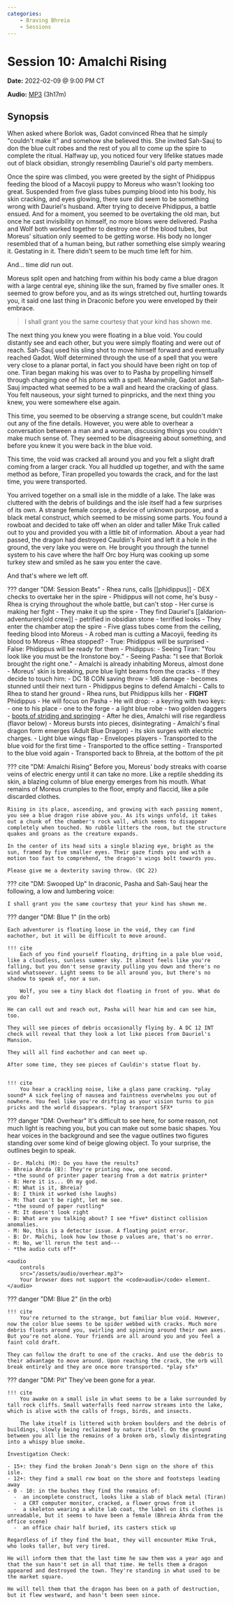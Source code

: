 ```yaml
---
categories:
    - Braving Bhreia
    - Sessions
---
```

# Session 10: Amalchi Rising

**Date:** 2022-02-09 @ 9:00 PM CT

**Audio:** [MP3](https://drive.google.com/file/d/1hz8HU70Re4q8CaWC9dSXNOC05BKsa3z1/view) (3h17m)

## Synopsis

When asked where Borlok was, Gadot convinced Rhea that he simply "couldn't make it" and somehow she believed this. She invited Sah-Sauj to don the blue cult robes and the rest of you all to come up the spire to complete the ritual. Halfway up, you noticed four very lifelike statues made out of black obsidian, strongly resembling Dauriel's old party members.

Once the spire was climbed, you were greeted by the sight of Phidippus feeding the blood of a Macoyii puppy to Moreus who wasn't looking too great. Suspended from five glass tubes pumping blood into his body, his skin cracking, and eyes glowing, there sure did seem to be something wrong with Dauriel's husband. After trying to deceive Phidippus, a battle ensued. And for a moment, you seemed to be overtaking the old man, but once he cast invisibility on himself, no more blows were delivered. Pasha and Wolf both worked together to destroy one of the blood tubes, but Moreus' situation only seemed to be getting worse. His body no longer resembled that of a human being, but rather something else simply wearing it. Gestating in it. There didn't seem to be much time left for him.

And... time *did* run out.

Moreus split open and hatching from within his body came a blue dragon with a large central eye, shining like the sun, framed by five smaller ones. It seemed to grow before you, and as its wings stretched out, hurtling towards you, it said one last thing in Draconic before you were enveloped by their embrace.

> I shall grant you the same courtesy that your kind has shown me.

The next thing you knew you were floating in a blue void. You could distantly see and each other, but you were simply floating and were out of reach. Sah-Sauj used his sling shot to move himself forward and eventually reached Gadot. Wolf determined through the use of a spell that you were very close to a planar portal, in fact you should have been right on top of one. Tiran began making his was over to to Pasha by propelling himself through charging one of his pitons with a spell. Meanwhile, Gadot and Sah-Sauj impacted what seemed to be a wall and heard the cracking of glass. You felt nauseous, your sight turned to pinpricks, and the next thing you knew, you were somewhere else again.

This time, you seemed to be observing a strange scene, but couldn't make out any of the fine details. However, you were able to overhear a conversation between a man and a woman, discussing things you couldn't make much sense of. They seemed to be disagreeing about something, and before you knew it you were back in the blue void.

This time, the void was cracked all around you and you felt a slight draft coming from a larger crack. You all huddled up together, and with the same method as before, Tiran propelled you towards the crack, and for the last time, you were transported.

You arrived together on a small isle in the middle of a lake. The lake was cluttered with the debris of buildings and the isle itself had a few surprises of its own. A strange female corpse, a device of unknown purpose, and a black metal construct, which seemed to be missing some parts. You found a rowboat and decided to take off when an older and taller Mike Truk called out to you and provided you with a little bit of information. About a year had passed, the dragon had destroyed Cauldin's Point and left it a hole in the ground, the very lake you were on. He brought you through the tunnel system to his cave where the half Orc boy Hurq was cooking up some turkey stew and smiled as he saw you enter the cave.

And that's where we left off.

??? danger "DM: Session Beats"
    - Rhea runs, calls [[phidippus]]
      - DEX checks to overtake her in the spire
      - Phidippus will not come, he's busy
      - Rhea is crying throughout the whole battle, but can't stop
      - Her curse is making her fight
    - They make it up the spire
      - They find Dauriel's [[aldarion-adventurers|old crew]]
      - petrified in obsidian stone
      - terrified looks
    - They enter the chamber atop the spire
      - Five glass tubes come from the ceiling, feeding blood into Moreus
      - A robed man is cutting a Macoyii, feeding its blood to Moreus
      - Rhea stopped?
        - True: Phidippus will be surprised
        - False: Phidippus will be ready for them
      - Phidippus:
        - Seeing Tiran: "You look like you must be the Ironstone boy."
        - Seeing Pasha: "I see that Borlok brought the right one."
    - Amalchi is already inhabiting Moreus, almost done
      - Moreus' skin is breaking, pure blue light beams from the cracks
      - If they decide to touch him:
        - DC 18 CON saving throw
        - 1d6 damage
        - becomes stunned until their next turn
    - Phidippus begins to defend Amalchi
      - Calls to Rhea to stand her ground
      - Rhea runs, but Phidippus kills her
      - **FIGHT** Phidippus
        - He will focus on Pasha
        - He will drop:
          -  a keyring with two keys:
             - one to his place
             - one to the forge
           - a light blue robe
           - two golden daggers
           - [boots of striding and springing](https://roll20.net/compendium/dnd5e/Boots%20of%20Striding%20and%20Springing)
    - After he dies, Amalchi will rise regardless (flavor below)
      - Moreus bursts into pieces, disintegrating
      - Amalchi's final dragon form emerges (Adult Blue Dragon)
      - Its skin surges with electric charges.
      - Light blue wings flap
      - Envelopes players
    - Transported to the blue void for the first time
    - Transported to the office setting
    - Transported to the blue void again
    - Transported back to Bhreia, at the bottom of the pit

??? cite "DM: Amalchi Rising"
    Before you, Moreus' body streaks with coarse veins of electric energy until it can take no more. Like a reptile shedding its skin, a blazing column of blue energy emerges from his mouth. What remains of Moreus crumples to the floor, empty and flaccid, like a pile discarded clothes.

    Rising in its place, ascending, and growing with each passing moment, you see a blue dragon rise above you. As its wings unfold, it takes out a chunk of the chamber's rock wall, which seems to disappear completely when touched. No rubble litters the room, but the structure quakes and groans as the creature expands.

    In the center of its head sits a single blazing eye, bright as the sun, framed by five smaller eyes. Their gaze finds you and with a motion too fast to comprehend, the dragon's wings bolt towards you.

    Please give me a dexterity saving throw. (DC 22)

??? cite "DM: Swooped Up"
    In draconic, Pasha and Sah-Sauj hear the following, a low and lumbering voice:

    I shall grant you the same courtesy that your kind has shown me.

??? danger "DM: Blue 1"
    (in the orb)

    Each adventurer is floating loose in the void, they can find eachother, but it will be difficult to move around.

    !!! cite
        Each of you find yourself floating, drifting in a pale blue void, like a cloudless, sunless summer sky. It almost feels like you're falling, but you don't sense gravity pulling you down and there's no wind whatsoever. Light seems to be all around you, but there's no shadow to speak of, nor a sun.

        Wolf, you see a tiny black dot floating in front of you. What do you do?

    He can call out and reach out, Pasha will hear him and can see him, too.

    They will see pieces of debris occasionally flying by. A DC 12 INT check will reveal that they look a lot like pieces from Dauriel's Mansion.

    They will all find eachother and can meet up.

    After some time, they see pieces of Cauldin's statue float by.


    !!! cite
        You hear a crackling noise, like a glass pane cracking. *play sound* A sick feeling of nausea and faintness overwhelms you out of nowhere. You feel like you're drifting as your vision turns to pin pricks and the world disappears. *play transport SFX*

??? danger "DM: Overhear"
    It's difficult to see here, for some reason, not much light is reaching you, but you can make out some basic shapes. You hear voices in the background and see the vague outlines two figures standing over some kind of beige glowing object. To your surprise, the outlines begin to speak.

    - Dr. Malchi (M): Do you have the results?
    - Bhreia Ahrda (B): They're printing now, one second.
    - *the sound of printer paper tearing from a dot matrix printer*
    - B: Here it is... Oh my god.
    - M: What is it, Bhreia?
    - B: I think it worked (she laughs)
    - M: That can't be right, let me see.
    - *the sound of paper rustling*
    - M: It doesn't look right
    - B: What are you talking about? I see *five* distinct collision anomalies.
    - M: No, this is a detector issue. A floating point error.
    - B: Dr. Malchi, look how low those p values are, that's no error.
    - M: No, we'll rerun the test and---
    - *the audio cuts off*

    <audio
        controls
        src="/assets/audio/overhear.mp3">
        Your browser does not support the <code>audio</code> element.
    </audio>

??? danger "DM: Blue 2"
    (in the orb)

    !!! cite
        You're returned to the strange, but familiar blue void. However, now the color blue seems to be spider webbed with cracks. Much more debris floats around you, swirling and spinning around their own axes. But you're not alone. Your friends are all around you and you feel a faint cold draft.

    They can follow the draft to one of the cracks. And use the debris to their advantage to move around. Upon reaching the crack, the orb will break entirely and they are once more transported. *play sfx*

??? danger "DM: Pit"
    They've been gone for a year.

    !!! cite
        You awake on a small isle in what seems to be a lake surrounded by tall rock cliffs. Small waterfalls feed narrow streams into the lake, which is alive with the calls of frogs, birds, and insects.

        The lake itself is littered with broken boulders and the debris of buildings, slowly being reclaimed by nature itself. On the ground between you all lie the remains of a broken orb, slowly disintegrating into a whispy blue smoke.

    Investigation Check:

    - 15+: they find the broken Jonah's Denn sign on the shore of this isle.
    - 12+: they find a small row boat on the shore and footsteps leading away
    - 0 - 10: in the bushes they find the remains of:
      -  an incomplete construct, looks like a slab of black metal (Tiran)
      -  a CRT computer monitor, cracked, a flower grows from it
      -  a skeleton wearing a white lab coat, the label on its clothes is unreadable, but it seems to have been a female (Bhreia Ahrda from the office scene)
      -  an office chair half buried, its casters stick up

    Regardless of if they find the boat, they will encounter Mike Truk, who looks taller, but very tired.

    He will inform them that the last time he saw them was a year ago and that the sun hasn't set in all that time. He tells them a dragon appeared and destroyed the town. They're standing in what used to be the market square.

    He will tell them that the dragon has been on a path of destruction, but it flew westward, and hasn't been seen since.
